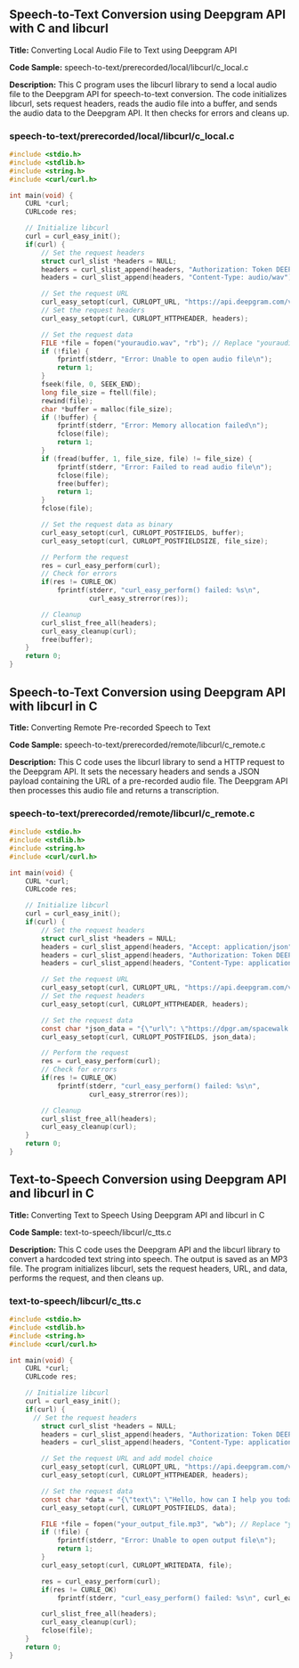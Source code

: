 ## Speech-to-Text Conversion using Deepgram API with C and libcurl

**Title:** Converting Local Audio File to Text using Deepgram API

**Code Sample:** speech-to-text/prerecorded/local/libcurl/c_local.c

**Description:** This C program uses the libcurl library to send a local audio file to the Deepgram API for speech-to-text conversion. The code initializes libcurl, sets request headers, reads the audio file into a buffer, and sends the audio data to the Deepgram API. It then checks for errors and cleans up.

### speech-to-text/prerecorded/local/libcurl/c_local.c

```c
#include <stdio.h>
#include <stdlib.h>
#include <string.h>
#include <curl/curl.h>

int main(void) {
    CURL *curl;
    CURLcode res;

    // Initialize libcurl
    curl = curl_easy_init();
    if(curl) {
        // Set the request headers
        struct curl_slist *headers = NULL;
        headers = curl_slist_append(headers, "Authorization: Token DEEPGRAM_API_KEY"); // Replace DEEPGRAM_API_KEY with your actual API key
        headers = curl_slist_append(headers, "Content-Type: audio/wav");

        // Set the request URL
        curl_easy_setopt(curl, CURLOPT_URL, "https://api.deepgram.com/v1/listen");
        // Set the request headers
        curl_easy_setopt(curl, CURLOPT_HTTPHEADER, headers);

        // Set the request data
        FILE *file = fopen("youraudio.wav", "rb"); // Replace "youraudio.wav" with the path to your audio file
        if (!file) {
            fprintf(stderr, "Error: Unable to open audio file\n");
            return 1;
        }
        fseek(file, 0, SEEK_END);
        long file_size = ftell(file);
        rewind(file);
        char *buffer = malloc(file_size);
        if (!buffer) {
            fprintf(stderr, "Error: Memory allocation failed\n");
            fclose(file);
            return 1;
        }
        if (fread(buffer, 1, file_size, file) != file_size) {
            fprintf(stderr, "Error: Failed to read audio file\n");
            fclose(file);
            free(buffer);
            return 1;
        }
        fclose(file);

        // Set the request data as binary
        curl_easy_setopt(curl, CURLOPT_POSTFIELDS, buffer);
        curl_easy_setopt(curl, CURLOPT_POSTFIELDSIZE, file_size);

        // Perform the request
        res = curl_easy_perform(curl);
        // Check for errors
        if(res != CURLE_OK)
            fprintf(stderr, "curl_easy_perform() failed: %s\n",
                    curl_easy_strerror(res));

        // Cleanup
        curl_slist_free_all(headers);
        curl_easy_cleanup(curl);
        free(buffer);
    }
    return 0;
}

```

## Speech-to-Text Conversion using Deepgram API with libcurl in C

**Title:** Converting Remote Pre-recorded Speech to Text

**Code Sample:** speech-to-text/prerecorded/remote/libcurl/c_remote.c

**Description:** This C code uses the libcurl library to send a HTTP request to the Deepgram API. It sets the necessary headers and sends a JSON payload containing the URL of a pre-recorded audio file. The Deepgram API then processes this audio file and returns a transcription.

### speech-to-text/prerecorded/remote/libcurl/c_remote.c

```c
#include <stdio.h>
#include <stdlib.h>
#include <string.h>
#include <curl/curl.h>

int main(void) {
    CURL *curl;
    CURLcode res;

    // Initialize libcurl
    curl = curl_easy_init();
    if(curl) {
        // Set the request headers
        struct curl_slist *headers = NULL;
        headers = curl_slist_append(headers, "Accept: application/json");
        headers = curl_slist_append(headers, "Authorization: Token DEEPGRAM_API_KEY"); // Replace DEEPGRAM_API_KEY with your actual API key
        headers = curl_slist_append(headers, "Content-Type: application/json");

        // Set the request URL
        curl_easy_setopt(curl, CURLOPT_URL, "https://api.deepgram.com/v1/listen");
        // Set the request headers
        curl_easy_setopt(curl, CURLOPT_HTTPHEADER, headers);

        // Set the request data
        const char *json_data = "{\"url\": \"https://dpgr.am/spacewalk.wav\"}"; // Replace with remote file URL
        curl_easy_setopt(curl, CURLOPT_POSTFIELDS, json_data);

        // Perform the request
        res = curl_easy_perform(curl);
        // Check for errors
        if(res != CURLE_OK)
            fprintf(stderr, "curl_easy_perform() failed: %s\n",
                    curl_easy_strerror(res));

        // Cleanup
        curl_slist_free_all(headers);
        curl_easy_cleanup(curl);
    }
    return 0;
}

```

## Text-to-Speech Conversion using Deepgram API and libcurl in C

**Title:** Converting Text to Speech Using Deepgram API and libcurl in C

**Code Sample:** text-to-speech/libcurl/c_tts.c

**Description:** This C code uses the Deepgram API and the libcurl library to convert a hardcoded text string into speech. The output is saved as an MP3 file. The program initializes libcurl, sets the request headers, URL, and data, performs the request, and then cleans up.

### text-to-speech/libcurl/c_tts.c

```c
#include <stdio.h>
#include <stdlib.h>
#include <string.h>
#include <curl/curl.h>

int main(void) {
    CURL *curl;
    CURLcode res;

    // Initialize libcurl
    curl = curl_easy_init();
    if(curl) {
      // Set the request headers
        struct curl_slist *headers = NULL;
        headers = curl_slist_append(headers, "Authorization: Token DEEPGRAM_API_KEY"); // Replace DEEPGRAM_API_KEY with your actual API key
        headers = curl_slist_append(headers, "Content-Type: application/json");

        // Set the request URL and add model choice
        curl_easy_setopt(curl, CURLOPT_URL, "https://api.deepgram.com/v1/speak?model=aura-asteria-en");
        curl_easy_setopt(curl, CURLOPT_HTTPHEADER, headers);

        // Set the request data
        const char *data = "{\"text\": \"Hello, how can I help you today?\"}"; // JSON data
        curl_easy_setopt(curl, CURLOPT_POSTFIELDS, data);

        FILE *file = fopen("your_output_file.mp3", "wb"); // Replace "your_output_file.mp3" with the path to your output file
        if (!file) {
            fprintf(stderr, "Error: Unable to open output file\n");
            return 1;
        }
        curl_easy_setopt(curl, CURLOPT_WRITEDATA, file);

        res = curl_easy_perform(curl);
        if(res != CURLE_OK)
            fprintf(stderr, "curl_easy_perform() failed: %s\n", curl_easy_strerror(res));

        curl_slist_free_all(headers);
        curl_easy_cleanup(curl);
        fclose(file);
    }
    return 0;
}

```

